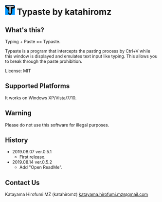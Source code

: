 # ![](typaste.png "") Typaste by katahiromz

## What's this?

Typing + Paste == Typaste.

Typaste is a program that intercepts the pasting process by Ctrl+V 
while this window is displayed and emulates text input like typing. 
This allows you to break through the paste prohibition.

License: MIT

## Supported Platforms

It works on Windows XP/Vista/7/10.

## Warning

Please do not use this software for illegal purposes.

## History

- 2019.08.07 ver.0.5.1
    - First release.
- 2019.08.14 ver.0.5.2
    - Add "Open ReadMe".

## Contact Us

Katayama Hirofumi MZ (katahiromz)
katayama.hirofumi.mz@gmail.com
